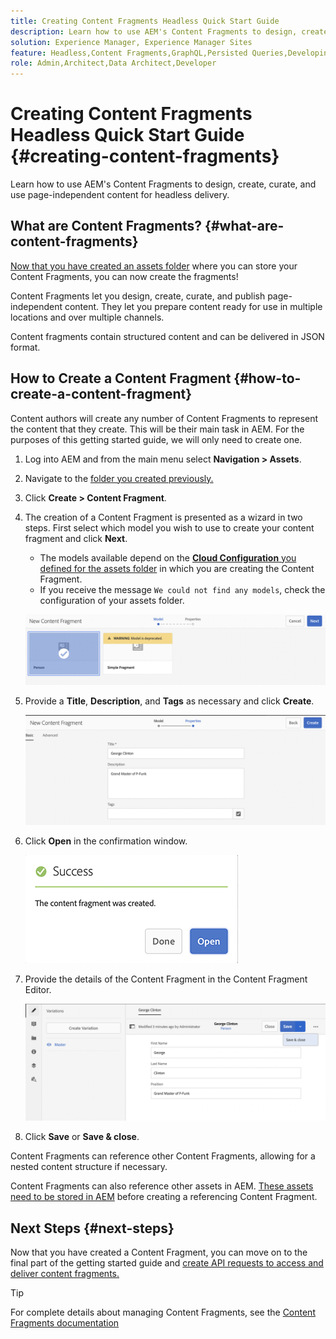 ```yaml
---
title: Creating Content Fragments Headless Quick Start Guide
description: Learn how to use AEM's Content Fragments to design, create, curate, and use page-independent content for headless delivery.
solution: Experience Manager, Experience Manager Sites
feature: Headless,Content Fragments,GraphQL,Persisted Queries,Developing
role: Admin,Architect,Data Architect,Developer
---
```

# Creating Content Fragments Headless Quick Start Guide {#creating-content-fragments}

Learn how to use AEM's Content Fragments to design, create, curate, and use page-independent content for headless delivery.

## What are Content Fragments? {#what-are-content-fragments}

[Now that you have created an assets folder](create-assets-folder.md) where you can store your Content Fragments, you can now create the fragments!

Content Fragments let you design, create, curate, and publish page-independent content. They let you prepare content ready for use in multiple locations and over multiple channels.

Content fragments contain structured content and can be delivered in JSON format.

## How to Create a Content Fragment {#how-to-create-a-content-fragment}

Content authors will create any number of Content Fragments to represent the content that they create. This will be their main task in AEM. For the purposes of this getting started guide, we will only need to create one.

1. Log into AEM and from the main menu select **Navigation > Assets**.
1. Navigate to the [folder you created previously.](create-assets-folder.md)
1. Click **Create > Content Fragment**.
1. The creation of a Content Fragment is presented as a wizard in two steps. First select which model you wish to use to create your content fragment and click **Next**.
   * The models available depend on the [**Cloud Configuration** you defined for the assets folder](create-assets-folder.md) in which you are creating the Content Fragment.
   * If you receive the message `We could not find any models`, check the configuration of your assets folder.

   ![Select Content Fragment Model](assets/content-fragment-model-select.png)
1. Provide a **Title**, **Description**, and **Tags** as necessary and click **Create**.

   ![Create Content Fragment](assets/content-fragment-create.png)
1. Click **Open** in the confirmation window.

   ![Content Fragment created confirmation](assets/content-fragment-confirmation.png)
1. Provide the details of the Content Fragment in the Content Fragment Editor.

   ![Content Fragment Editor](assets/content-fragment-edit.png)
1. Click **Save** or  **Save & close**.

Content Fragments can reference other Content Fragments, allowing for a nested content structure if necessary.

Content Fragments can also reference other assets in AEM. [These assets need to be stored in AEM](/help/assets/manage-assets.md) before creating a referencing Content Fragment.

## Next Steps {#next-steps}

Now that you have created a Content Fragment, you can move on to the final part of the getting started guide and [create API requests to access and deliver content fragments.](create-api-request.md)

>[!TIP]
>
>For complete details about managing Content Fragments, see the [Content Fragments documentation](/help/assets/content-fragments/content-fragments.md)
